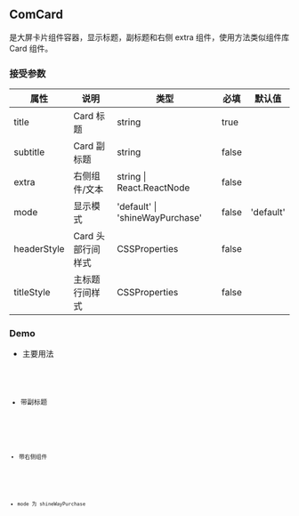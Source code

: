 ## ComCard

是大屏卡片组件容器，显示标题，副标题和右侧 extra 组件，使用方法类似组件库 Card 组件。

### 接受参数

| 属性        | 说明              | 类型                            | 必填  | 默认值    |
| ----------- | ----------------- | ------------------------------- | ----- | --------- |
| title       | Card 标题         | string                          | true  |           |
| subtitle    | Card 副标题       | string                          | false |           |
| extra       | 右侧组件/文本     | string \| React.ReactNode       | false |           |
| mode        | 显示模式          | 'default' \| 'shineWayPurchase' | false | 'default' |
| headerStyle | Card 头部行间样式 | CSSProperties                   | false |           |
| titleStyle  | 主标题行间样式    | CSSProperties                   | false |           |

### Demo

- 主要用法

<code src="./base.tsx">

- 带副标题

<code src="./subtitle.tsx">

- 带右侧组件

<code src="./extra.tsx">

- mode 为 shineWayPurchase

<code src="./shineWay.tsx">
